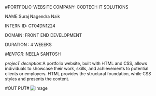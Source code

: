 #PORTFOLIO-WEBSITE
COMPANY: CODTECH IT SOLUTIONS

NAME:Suraj Nagendra Naik

INTERN ID: CT04DN1224

DOMAIN: FRONT END DEVELOPMENT

DURATION : 4 WEEEKS

*MENTOR*: NEELA SANTOSH


*projecT decription*:A portfolio website, built with HTML and CSS, allows individuals to showcase their work, skills, and achievements to potential clients or employers. HTML provides the structural foundation, while CSS styles and presents the content.


#OUT PUT#
![Image](https://github.com/user-attachments/assets/1b5cda79-1203-4635-adfe-aab378bf9200)
